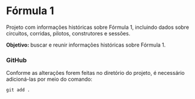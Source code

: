 # Fórmula 1

Projeto com informações históricas sobre Fórmula 1, incluindo dados sobre circuitos, corridas, pilotos, construtores e sessões.

**Objetivo:** buscar e reunir informações históricas sobre Fórmula 1.

### GitHub

Conforme as alterações forem feitas no diretório do projeto, é necessário adicioná-las por meio do comando:
```shell
git add .
```

